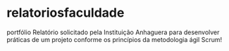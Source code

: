# relatoriosfaculdade
portfólio 
Relatório solicitado pela Instituição Anhaguera para desenvolver práticas de um projeto conforme os 
princípios da metodologia ágil Scrum!
